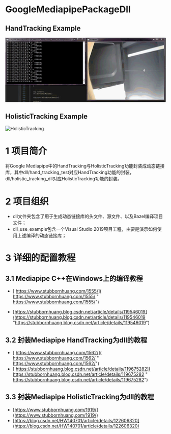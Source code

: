 # GoogleMediapipePackageDll

## HandTracking Example

![HandTracking](resource/HandTracking.gif)

## HolisticTracking Example
![HolisticTracking](resource/HolisticTracking.gif)

# 1 项目简介

将Google Mediapipe中的HandTracking与HolisticTracking功能封装成动态链接库，其中dll/hand_tracking_test对应HandTracking功能的封装，dll/holistic_tracking_dll对应HolisticTracking功能的封装。

# 2 项目组织

- dll文件夹包含了用于生成动态链接库的头文件、源文件、以及Bazel编译项目文件；
- dll_use_example包含一个Visual Studio 2019项目工程，主要是演示如何使用上述编译的动态链接库；



# 3 详细的配置教程

## 3.1 Mediapipe C++在Windows上的编译教程

- [ https://www.stubbornhuang.com/1555/]( https://www.stubbornhuang.com/1555/ " https://www.stubbornhuang.com/1555/")

- [https://stubbornhuang.blog.csdn.net/article/details/119546019](https://stubbornhuang.blog.csdn.net/article/details/119546019 "https://stubbornhuang.blog.csdn.net/article/details/119546019")


## 3.2 封装Mediapipe HandTracking为dll的教程

- [ https://www.stubbornhuang.com/1562/]( https://www.stubbornhuang.com/1562/ " https://www.stubbornhuang.com/1562/")
- [ https://stubbornhuang.blog.csdn.net/article/details/119675282]( https://stubbornhuang.blog.csdn.net/article/details/119675282 " https://stubbornhuang.blog.csdn.net/article/details/119675282")

##  3.3 封装Mediapipe HolisticTracking为dll的教程

-  [https://www.stubbornhuang.com/1919/](https://www.stubbornhuang.com/1919/)
- [https://blog.csdn.net/HW140701/article/details/122606320](https://blog.csdn.net/HW140701/article/details/122606320)

